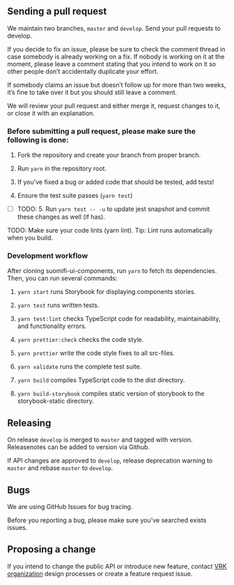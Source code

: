## Sending a pull request

We maintain two branches, `master` and `develop`. Send your pull requests to develop.

If you decide to fix an issue, please be sure to check the comment thread in case somebody is already working on a fix. If nobody is working on it at the moment, please leave a comment stating that you intend to work on it so other people don’t accidentally duplicate your effort.

If somebody claims an issue but doesn’t follow up for more than two weeks, it’s fine to take over it but you should still leave a comment.

We will review your pull request and either merge it, request changes to it, or close it with an explanation.

### Before submitting a pull request, please make sure the following is done:

1. Fork the repository and create your branch from proper branch.

2. Run `yarn` in the repository root.

3. If you’ve fixed a bug or added code that should be tested, add tests!

4. Ensure the test suite passes (`yarn test`)

- [ ] TODO: 5. Run `yarn test -- -u` to update jest snapshot and commit these changes as well (if has).

TODO: Make sure your code lints (yarn lint). Tip: Lint runs automatically when you build.

### Development workflow

After cloning suomifi-ui-components, run `yarn` to fetch its dependencies. Then, you can run several commands:

1. `yarn start` runs Storybook for displaying components stories.

2. `yarn test` runs written tests.

3. `yarn test:lint` checks TypeScript code for readability, maintainability, and functionality errors.

4. `yarn prettier:check` checks the code style.

5. `yarn prettier` write the code style fixes to all src-files.

6. `yarn validate` runs the complete test suite.

7. `yarn build` compiles TypeScript code to the dist directory.

8. `yarn build-storybook` compiles static version of storybook to the storybook-static directory.

## Releasing

On release `develop` is merged to `master` and tagged with version. Releasenotes can be added to version via Github.

If API changes are approved to `develop`, release deprecation warning to `master` and rebase `master` to `develop`.

## Bugs

We are using GitHub Issues for bug tracing.

Before you reporting a bug, please make sure you've searched exists issues.

## Proposing a change

If you intend to change the public API or introduce new feature, contact [VRK organization](https://github.com/vrk-kpa) design processes or create a feature request issue.
